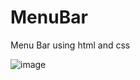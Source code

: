 # MenuBar
Menu Bar using html and css


![image](https://github.com/chandrasudiksha/MenuBar/assets/116143966/aec353aa-5602-4855-b592-a265ead81c70)
